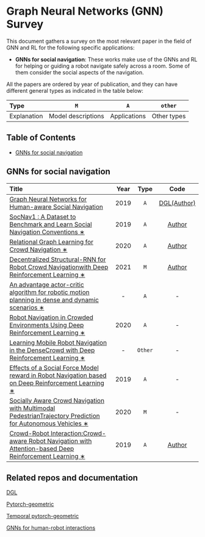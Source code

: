 # Graph Neural Networks (GNN) Survey 

This document gathers a survey on the most relevant paper in the field of GNN and RL for the following specific applications:

- **GNNs for social navigation**: These works make use of the GNNs and RL for helping or guiding a robot navigate safely across a room. Some of them consider the social aspects of the navigation.

All the papers are ordered by year of publication, and they can have different general types as indicated in the table below:

| Type        | `M`            | `A`            | `other`     |
|:----------- |:--------------:|:--------------:|:-----------:|
| Explanation | Model descriptions | Applications | Other types |

## Table of Contents

- [GNNs for social navigation](#GNNs-for-social-navigation)


## GNNs for social navigation

| Title        | Year           | Type           | Code     |
|:----------- |:--------------:|:--------------:|:-----------:|
| [Graph Neural Networks for Human-aware Social Navigation](https://arxiv.org/abs/1909.09003) | 2019 | `A` | [DGL(Author)](https://github.com/robocomp/sngnn)   |
| [SocNav1 : A Dataset to Benchmark and Learn Social Navigation Conventions ∗](https://arxiv.org/abs/1909.02993) | 2019 | `A` | [Author](https://github.com/gnns4hri/SocNav1) |
| [Relational Graph Learning for Crowd Navigation ∗](https://arxiv.org/pdf/1909.13165.pdf) | 2020 | `A` | [Author](https://github.com/ChanganVR/RelationalGraphLearning) |
| [Decentralized Structural-RNN for Robot Crowd Navigationwith Deep Reinforcement Learning ∗](https://arxiv.org/pdf/2011.04820.pdf) | 2021 | `M` | [Author](https://github.com/Shuijing725/CrowdNav_DSRNN) |
| [An advantage actor-critic algorithm for robotic motion planning in dense and dynamic scenarios ∗](https://arxiv.org/pdf/2102.03138.pdf) | - | `A` | - |
| [Robot  Navigation  in  Crowded  Environments  Using  Deep  Reinforcement Learning ∗](https://ras.papercept.net/proceedings/IROS20/0386.pdf) | 2020 | `A` | - |
| [Learning Mobile Robot Navigation in the DenseCrowd with Deep Reinforcement Learning ∗](https://openreview.net/pdf?id=ifJdhHsZQqw) | - | `Other` | - |
| [Effects of a Social Force Model reward in Robot Navigation based on Deep Reinforcement Learning ∗](https://arxiv.org/pdf/1912.03747.pdf) | 2019 | `A` | - |
| [Socially Aware Crowd Navigation with Multimodal PedestrianTrajectory Prediction for Autonomous Vehicles ∗](https://arxiv.org/pdf/2011.11191.pdf) | 2020 | `M` | - |
| [Crowd-Robot Interaction:Crowd-aware Robot Navigation with Attention-based Deep Reinforcement Learning ∗](https://arxiv.org/pdf/1809.08835.pdf) | 2019 | `A` | [Author](https://github.com/vita-epfl/CrowdNav) |



## Related repos and documentation

[DGL](https://www.dgl.ai)

[Pytorch-geometric](https://pytorch-geometric.readthedocs.io/en/latest/#)

[Temporal pytorch-geometric](https://pytorch-geometric-temporal.readthedocs.io/en/latest/#)

[GNNs for human-robot interactions](http://gnns4hri.org/index.html)

